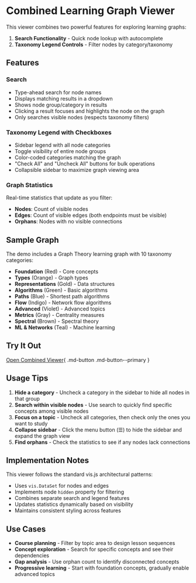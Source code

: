 # Combined Learning Graph Viewer

This viewer combines two powerful features for exploring learning graphs:

1. **Search Functionality** - Quick node lookup with autocomplete
2. **Taxonomy Legend Controls** - Filter nodes by category/taxonomy

## Features

### Search
- Type-ahead search for node names
- Displays matching results in a dropdown
- Shows node group/category in results
- Clicking a result focuses and highlights the node on the graph
- Only searches visible nodes (respects taxonomy filters)

### Taxonomy Legend with Checkboxes
- Sidebar legend with all node categories
- Toggle visibility of entire node groups
- Color-coded categories matching the graph
- "Check All" and "Uncheck All" buttons for bulk operations
- Collapsible sidebar to maximize graph viewing area

### Graph Statistics
Real-time statistics that update as you filter:
- **Nodes**: Count of visible nodes
- **Edges**: Count of visible edges (both endpoints must be visible)
- **Orphans**: Nodes with no visible connections

## Sample Graph

The demo includes a Graph Theory learning graph with 10 taxonomy categories:

- **Foundation** (Red) - Core concepts
- **Types** (Orange) - Graph types
- **Representations** (Gold) - Data structures
- **Algorithms** (Green) - Basic algorithms
- **Paths** (Blue) - Shortest path algorithms
- **Flow** (Indigo) - Network flow algorithms
- **Advanced** (Violet) - Advanced topics
- **Metrics** (Gray) - Centrality measures
- **Spectral** (Brown) - Spectral theory
- **ML & Networks** (Teal) - Machine learning

## Try It Out

[Open Combined Viewer](combined-viewer.html){ .md-button .md-button--primary }

## Usage Tips

1. **Hide a category** - Uncheck a category in the sidebar to hide all nodes in that group
2. **Search within visible nodes** - Use search to quickly find specific concepts among visible nodes
3. **Focus on a topic** - Uncheck all categories, then check only the ones you want to study
4. **Collapse sidebar** - Click the menu button (☰) to hide the sidebar and expand the graph view
5. **Find orphans** - Check the statistics to see if any nodes lack connections

## Implementation Notes

This viewer follows the standard vis.js architectural patterns:

- Uses `vis.DataSet` for nodes and edges
- Implements node `hidden` property for filtering
- Combines separate search and legend features
- Updates statistics dynamically based on visibility
- Maintains consistent styling across features

## Use Cases

- **Course planning** - Filter by topic area to design lesson sequences
- **Concept exploration** - Search for specific concepts and see their dependencies
- **Gap analysis** - Use orphan count to identify disconnected concepts
- **Progressive learning** - Start with foundation concepts, gradually enable advanced topics
